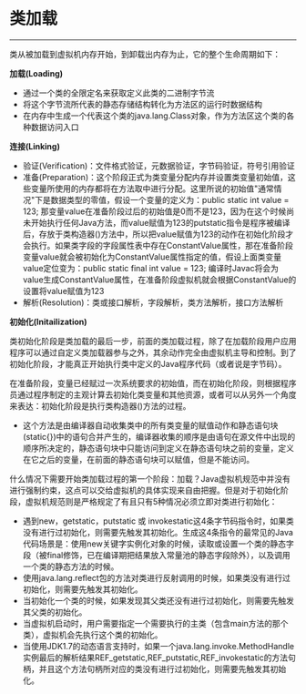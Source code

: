 # 类加载
---
类从被加载到虚拟机内存开始，到卸载出内存为止，它的整个生命周期如下：

**加载(Loading)**
* 通过一个类的全限定名来获取定义此类的二进制字节流
* 将这个字节流所代表的静态存储结构转化为方法区的运行时数据结构
* 在内存中生成一个代表这个类的java.lang.Class对象，作为方法区这个类的各种数据访问入口

**连接(Linking)**
* 验证(Verification)：文件格式验证，元数据验证，字节码验证，符号引用验证
* 准备(Preparation)：这个阶段正式为类变量分配内存并设置类变量初始值，这些变量所使用的内存都将在方法取中进行分配。这里所说的初始值"通常情况"下是数据类型的零值，假设一个变量的定义为：public static int value = 123; 那变量value在准备阶段过后的初始值是0而不是123，因为在这个时候尚未开始执行任何Java方法，而value赋值为123的putstatic指令是程序被编译后，存放于类构造器<clinit>()方法中，所以把value赋值为123的动作在初始化阶段才会执行。如果类字段的字段属性表中存在ConstantValue属性，那在准备阶段变量value就会被初始化为ConstantValue属性指定的值，假设上面类变量value定位变为：public static final int value = 123; 编译时Javac将会为value生成ConstantValue属性，在准备阶段虚拟机就会根据ConstantValue的设置将value赋值为123
* 解析(Resolution)：类或接口解析，字段解析，类方法解析，接口方法解析
  
**初始化(Initailization)**

类初始化阶段是类加载的最后一步，前面的类加载过程，除了在加载阶段用户应用程序可以通过自定义类加载器参与之外，其余动作完全由虚拟机主导和控制。到了初始化阶段，才能真正开始执行类中定义的Java程序代码（或者说是字节码）。

在准备阶段，变量已经赋过一次系统要求的初始值，而在初始化阶段，则根据程序员通过程序制定的主观计算去初始化类变量和其他资源，或者可以从另外一个角度来表达：初始化阶段是执行类构造器<clinit>()方法的过程。
* 这个方法是由编译器自动收集类中的所有类变量的赋值动作和静态语句块(static{})中的语句合并产生的，编译器收集的顺序是由语句在源文件中出现的顺序所决定的，静态语句块中只能访问到定义在静态语句块之前的变量，定义在它之后的变量，在前面的静态语句块可以赋值，但是不能访问。


什么情况下需要开始类加载过程的第一个阶段：加载？Java虚拟机规范中并没有进行强制约束，这点可以交给虚拟机的具体实现来自由把握。但是对于初始化阶段，虚拟机规范则是严格规定了有且只有5种情况必须立即对类进行初始化：

* 遇到new，getstatic，putstatic 或 invokestatic这4条字节码指令时，如果类没有进行过初始化，则需要先触发其初始化。生成这4条指令的最常见的Java代码场景是：使用new关键字实例化对象的时候，读取或设置一个类的静态字段（被final修饰，已在编译期把结果放入常量池的静态字段除外），以及调用一个类的静态方法的时候。
* 使用java.lang.reflect包的方法对类进行反射调用的时候，如果类没有进行过初始化，则需要先触发其初始化。
* 当初始化一个类的时候，如果发现其父类还没有进行过初始化，则需要先触发其父类的初始化。
* 当虚拟机启动时，用户需要指定一个需要执行的主类（包含main方法的那个类），虚拟机会先执行这个类的初始化。
* 当使用JDK1.7的动态语言支持时，如果一个java.lang.invoke.MethodHandle实例最后的解析结果REF_getstatic,REF_putstatic,REF_invokestatic的方法句柄，并且这个方法句柄所对应的类没有进行过初始化，则需要先触发其初始化。
